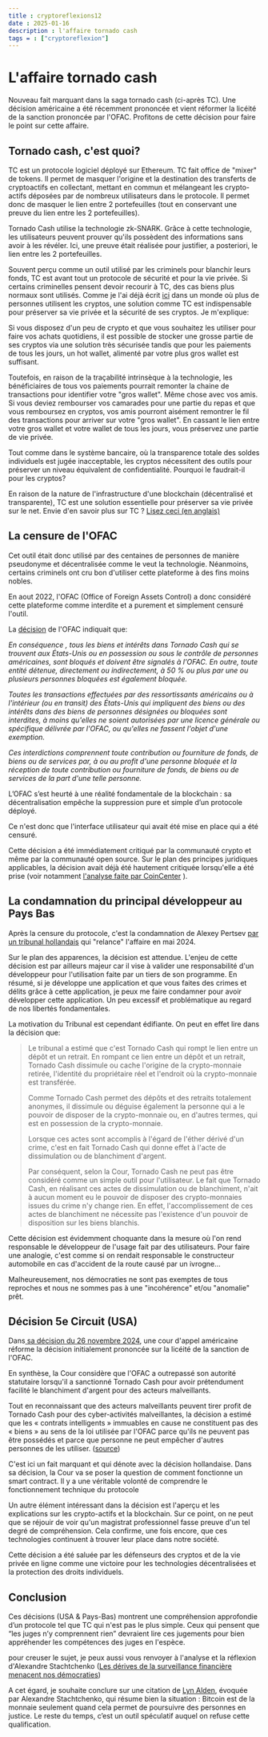 ```yaml
---
title : cryptoreflexions12
date : 2025-01-16
description : l'affaire tornado cash
tags = : ["cryptoreflexion"] 
--- 
```

# L'affaire tornado cash 

Nouveau fait marquant dans la saga tornado cash (ci-après TC). Une décision américaine a été récemment prononcée et vient réformer la licéité de la sanction prononcée par l'OFAC. Profitons de cette décision pour faire le point sur cette affaire. 
## Tornado cash, c'est quoi? 

TC est un protocole logiciel déployé sur Ethereum. TC fait office de "mixer" de tokens. Il permet de masquer l'origine et la destination des transferts de cryptoactifs en collectant, mettant en commun et mélangeant les crypto-actifs déposées par de nombreux utilisateurs dans le protocole.  Il permet donc de masquer le lien entre 2 portefeuilles (tout en conservant une preuve du lien entre les 2 portefeuilles). 

Tornado Cash utilise la technologie zk-SNARK. Grâce à cette technologie, les utilisateurs peuvent prouver qu'ils possèdent des informations sans avoir à les révéler. Ici, une preuve était réalisée pour justifier, a posteriori, le lien entre les 2 portefeuilles.

Souvent perçu comme un outil utilisé par les criminels pour blanchir leurs fonds, TC est avant tout un protocole de sécurité et pour la vie privée. Si certains criminelles pensent devoir recourir à TC, des cas biens plus normaux sont utilisés. Comme je l'ai déjà écrit [ici](https://cryptobelgique.substack.com/p/vie-privee-et-crypto-actifs-le-mariage) dans un monde où plus de personnes utilisent les cryptos, une solution comme TC est indispensable pour préserver sa vie privée et la sécurité de ses cryptos. Je m'explique: 

Si vous disposez d'un peu de crypto et que vous souhaitez les utiliser pour faire vos achats quotidiens, il est possible de stocker une grosse partie de ses cryptos via une solution très sécurisée tandis que pour les paiements de tous les jours, un hot wallet, alimenté par votre plus gros wallet est suffisant. 

Toutefois, en raison de la traçabilité intrinsèque à la technologie, les bénéficiaires de tous vos paiements pourrait remonter la chaine de transactions pour identifier votre "gros wallet". Même chose avec vos amis. Si vous deviez rembourser vos camarades pour une partie du repas et que vous remboursez en cryptos, vos amis pourront aisément remontrer le fil des transactions pour arriver sur votre "gros wallet". En cassant le lien entre votre gros wallet et votre wallet de tous les jours, vous préservez une partie de vie privée. 

Tout comme dans le système bancaire, où la transparence totale des soldes individuels est jugée inacceptable, les cryptos nécessitent des outils pour préserver un niveau équivalent de confidentialité. Pourquoi le faudrait-il pour les cryptos?

En raison de la nature de l'infrastructure d'une blockchain (décentralisé et transparente), TC est une solution essentielle pour préserver sa vie privée sur le net. Envie d'en savoir plus sur TC ? [Lisez ceci (en anglais)](https://www.coincenter.org/education/advanced-topics/how-does-tornado-cash-work/)
## La censure de l'OFAC

Cet outil était donc utilisé par des centaines de personnes de manière pseudonyme et décentralisée comme le veut la technologie. Néanmoins, certains criminels ont cru bon d'utiliser cette plateforme à des fins moins nobles. 

En aout 2022, l'OFAC (Office of Foreign Assets Control) a donc considéré cette plateforme comme interdite et a purement et simplement censuré l'outil. 

La [décision](https://home.treasury.gov/news/press-releases/jy0916) de l'OFAC indiquait que: 

*En conséquence , tous les biens et intérêts dans Tornado Cash qui se trouvent aux États-Unis ou en possession ou sous le contrôle de personnes américaines, sont bloqués et doivent être signalés à l'OFAC. En outre, toute entité détenue, directement ou indirectement, à 50 % ou plus par une ou plusieurs personnes bloquées est également bloquée.* 

*Toutes les transactions effectuées par des ressortissants américains ou à l'intérieur (ou en transit) des États-Unis qui impliquent des biens ou des intérêts dans des biens de personnes désignées ou bloquées sont interdites, à moins qu'elles ne soient autorisées par une licence générale ou spécifique délivrée par l'OFAC, ou qu'elles ne fassent l'objet d'une exemption.* 

*Ces interdictions comprennent toute contribution ou fourniture de fonds, de biens ou de services par, à ou au profit d'une personne bloquée et la réception de toute contribution ou fourniture de fonds, de biens ou de services de la part d'une telle personne.*

L’OFAC s’est heurté à une réalité fondamentale de la blockchain : sa décentralisation empêche la suppression pure et simple d’un protocole déployé.
  
Ce n'est donc que l'interface utilisateur qui avait été mise en place qui a été censuré. 
   
Cette décision a été immédiatement critiqué par la communauté crypto et même par la communauté open source. Sur le plan des principes juridiques applicables, la décision avait déjà été hautement critiquée lorsqu'elle a été prise (voir notamment [l'analyse faite par CoinCenter](https://www.coincenter.org/analysis-what-is-and-what-is-not-a-sanctionable-entity-in-the-tornado-cash-case/) ).

## La condamnation du principal développeur au Pays Bas

Après la censure du protocole, c'est la condamnation de Alexey Pertsev [par un tribunal hollandais](https://media.licdn.com/dms/document/media/v2/D561FAQEdjUtensqQvA/feedshare-document-pdf-analyzed/feedshare-document-pdf-analyzed/0/1715725175903?e=1736985600&v=beta&t=f4QSNR43MUHO5i1LgxNMisnwtq8wbpeyD3NuCDXOI24) qui "relance" l'affaire en mai 2024. 

Sur le plan des apparences, la décision est attendue. L'enjeu de cette décision est par ailleurs majeur car il vise à valider une responsabilité d'un développeur pour l'utilisation faite par un tiers de son programme. En résumé, si je développe une application et que vous faites des crimes et délits grâce à cette application, je peux me faire condamner pour avoir développer cette application. Un peu excessif et problématique au regard de nos libertés fondamentales.

La motivation du Tribunal est cependant édifiante. On peut en effet lire dans la décision que: 

>Le tribunal a estimé que c'est Tornado Cash qui rompt le lien entre un dépôt et un retrait. En rompant ce lien entre un dépôt et un retrait, Tornado Cash dissimule ou cache l'origine de la crypto-monnaie retirée, l'identité du propriétaire réel et l'endroit où la crypto-monnaie est transférée. 
>
>Comme Tornado Cash permet des dépôts et des retraits totalement anonymes, il dissimule ou déguise également la personne qui a le pouvoir de disposer de la crypto-monnaie ou, en d'autres termes, qui est en possession de la crypto-monnaie. 
>
>Lorsque ces actes sont accomplis à l'égard de l'éther dérivé d'un crime, c'est en fait Tornado Cash qui donne effet à l'acte de dissimulation ou de blanchiment d'argent. 
>
>Par conséquent, selon la Cour, Tornado Cash ne peut pas être considéré comme un simple outil pour l'utilisateur. Le fait que Tornado Cash, en réalisant ces actes de dissimulation ou de blanchiment, n'ait à aucun moment eu le pouvoir de disposer des crypto-monnaies issues du crime n'y change rien. En effet, l'accomplissement de ces actes de blanchiment ne nécessite pas l'existence d'un pouvoir de disposition sur les biens blanchis.

Cette décision est évidemment choquante dans la mesure où l'on rend responsable le développeur de l'usage fait par des utilisateurs. Pour faire une analogie, c'est comme si on rendait responsable le constructeur automobile en cas d'accident de la route causé par un ivrogne... 

Malheureusement, nos démocraties ne sont pas exemptes de tous reproches et nous ne sommes pas à une "incohérence" et/ou "anomalie" prêt.

## Décision 5e Circuit (USA)

Dans[ sa décision du 26 novembre 2024](https://www.ca5.uscourts.gov/opinions/pub/23/23-50669-CV0.pdf), une cour d'appel américaine réforme la décision initialement prononcée sur la licéité de la sanction de l'OFAC. 

 En synthèse, la Cour considère que l'OFAC a outrepassé son autorité statutaire lorsqu'il a sanctionné Tornado Cash pour avoir prétendument facilité le blanchiment d'argent pour des acteurs malveillants. 
 
 Tout en reconnaissant que des acteurs malveillants peuvent tirer profit de Tornado Cash pour des cyber-activités malveillantes, la décision a estimé que les « contrats intelligents » immuables en cause ne constituent pas des « biens » au sens de la loi utilisée par l'OFAC parce qu'ils ne peuvent pas être possédés et parce que personne ne peut empêcher d'autres personnes de les utiliser. ([source](https://www.gtlaw.com/en/insights/2024/12/fifth-circuit-rejects-ofac-sanction-of-tornado-cash-crypto-code))

C'est ici un fait marquant et qui dénote avec la décision hollandaise. Dans sa décision, la Cour va se poser la question de comment fonctionne un smart contract. Il y a une véritable volonté de comprendre le fonctionnement technique du protocole 

Un autre élément intéressant dans la décision est l'aperçu et les explications sur les crypto-actifs et la blockchain. Sur ce point, on ne peut que se réjouir de voir qu'un magistrat professionnel fasse preuve d'un tel degré de compréhension. Cela confirme, une fois encore, que ces technologies continuent à trouver leur place dans notre société. 

Cette décision a été saluée par les défenseurs des cryptos et de la vie privée en ligne comme une victoire pour les technologies décentralisées et la protection des droits individuels.
## Conclusion

Ces décisions (USA & Pays-Bas) montrent une compréhension approfondie d’un protocole tel que TC qui n'est pas le plus simple. Ceux qui pensent que “les juges n’y comprennent rien” devraient lire ces jugements pour bien appréhender les compétences des juges en l'espèce.

pour creuser le sujet, je peux aussi vous renvoyer à l'analyse et la réflexion d'Alexandre Stachtchenko ([Les dérives de la surveillance financière menacent nos démocraties](https://medium.com/@AlexStach/les-d%C3%A9rives-de-la-surveillance-financi%C3%A8re-menacent-nos-d%C3%A9mocraties-323fbdc1ccbf))

A cet égard, je souhaite conclure sur une citation de [Lyn Alden](https://twitter.com/LynAldenContact/status/1784304037430456383), évoquée par Alexandre Stachtchenko, qui résume bien la situation : Bitcoin est de la monnaie seulement quand cela permet de poursuivre des personnes en justice. Le reste du temps, c’est un outil spéculatif auquel on refuse cette qualification.
